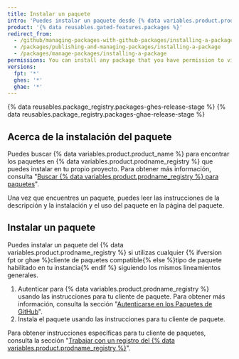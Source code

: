 ```yaml
---
title: Instalar un paquete
intro: 'Puedes instalar un paquete desde {% data variables.product.prodname_registry %} y usar el paquete como dependencia en tu propio proyecto.'
product: '{% data reusables.gated-features.packages %}'
redirect_from:
  - /github/managing-packages-with-github-packages/installing-a-package
  - /packages/publishing-and-managing-packages/installing-a-package
  - /packages/manage-packages/installing-a-package
permissions: You can install any package that you have permission to view.
versions:
  fpt: '*'
  ghes: '*'
  ghae: '*'
---
```


{% data reusables.package_registry.packages-ghes-release-stage %}
{% data reusables.package_registry.packages-ghae-release-stage %}

## Acerca de la instalación del paquete

Puedes buscar {% data variables.product.product_name %} para encontrar los paquetes en {% data variables.product.prodname_registry %} que puedes instalar en tu propio proyecto. Para obtener más información, consulta "[Buscar {% data variables.product.prodname_registry %} para paquetes](/github/searching-for-information-on-github/searching-for-packages)".

Una vez que encuentres un paquete, puedes leer las instrucciones de la descripción y la instalación y el uso del paquete en la página del paquete.

## Instalar un paquete

Puedes instalar un paquete del {% data variables.product.prodname_registry %} si utilizas cualquier {% ifversion fpt or ghae %}cliente de paquetes compatible{% else %}tipo de paquete habilitado en tu instancia{% endif %} siguiendo los mismos lineamientos generales.

1. Autenticar para {% data variables.product.prodname_registry %} usando las instrucciones para tu cliente de paquete. Para obtener más información, consulta la sección "[Autenticarse en los Paquetes de GitHub](/packages/learn-github-packages/introduction-to-github-packages#authenticating-to-github-packages)".
2. Instala el paquete usando las instrucciones para tu cliente de paquete.

Para obtener instrucciones específicas para tu cliente de paquetes, consulta la sección "[Trabajar con un registro del {% data variables.product.prodname_registry %}](/packages/working-with-a-github-packages-registry)".
